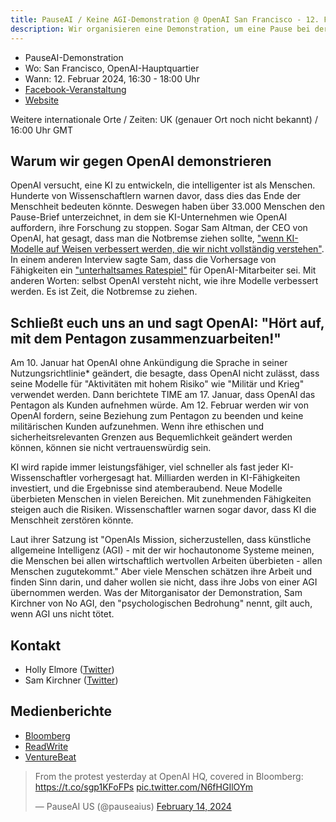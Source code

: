 ```yaml
---
title: PauseAI / Keine AGI-Demonstration @ OpenAI San Francisco - 12. Februar 2024
description: Wir organisieren eine Demonstration, um eine Pause bei der Entwicklung gefährlicher KI zu fordern.
---
```


<script>
    import WidgetConsent from '$lib/components/widget-consent/WidgetConsent.svelte'
</script>

- PauseAI-Demonstration
- Wo: San Francisco, OpenAI-Hauptquartier
- Wann: 12. Februar 2024, 16:30 - 18:00 Uhr
- [Facebook-Veranstaltung](https://fb.me/e/78BzWmaaj)
- [Website](https://openaiprotest.com/)

Weitere internationale Orte / Zeiten:
UK (genauer Ort noch nicht bekannt) / 16:00 Uhr GMT

## Warum wir gegen OpenAI demonstrieren

OpenAI versucht, eine KI zu entwickeln, die intelligenter ist als Menschen.
Hunderte von Wissenschaftlern warnen davor, dass dies das Ende der Menschheit bedeuten könnte.
Deswegen haben über 33.000 Menschen den Pause-Brief unterzeichnet, in dem sie KI-Unternehmen wie OpenAI auffordern, ihre Forschung zu stoppen.
Sogar Sam Altman, der CEO von OpenAI, hat gesagt, dass man die Notbremse ziehen sollte, ["wenn KI-Modelle auf Weisen verbessert werden, die wir nicht vollständig verstehen"](https://time.com/6288584/openai-sam-altman-full-interview/).
In einem anderen Interview sagte Sam, dass die Vorhersage von Fähigkeiten ein ["unterhaltsames Ratespiel"](https://www.ft.com/content/dd9ba2f6-f509-42f0-8e97-4271c7b84ded) für OpenAI-Mitarbeiter sei.
Mit anderen Worten: selbst OpenAI versteht nicht, wie ihre Modelle verbessert werden.
Es ist Zeit, die Notbremse zu ziehen.

## Schließt euch uns an und sagt OpenAI: "Hört auf, mit dem Pentagon zusammenzuarbeiten!"

Am 10. Januar hat OpenAI ohne Ankündigung die Sprache in seiner Nutzungsrichtlinie* geändert, die besagte, dass OpenAI nicht zulässt, dass seine Modelle für "Aktivitäten mit hohem Risiko" wie "Militär und Krieg" verwendet werden. Dann berichtete TIME am 17. Januar, dass OpenAI das Pentagon als Kunden aufnehmen würde. Am 12. Februar werden wir von OpenAI fordern, seine Beziehung zum Pentagon zu beenden und keine militärischen Kunden aufzunehmen. Wenn ihre ethischen und sicherheitsrelevanten Grenzen aus Bequemlichkeit geändert werden können, können sie nicht vertrauenswürdig sein.

KI wird rapide immer leistungsfähiger, viel schneller als fast jeder KI-Wissenschaftler vorhergesagt hat. Milliarden werden in KI-Fähigkeiten investiert, und die Ergebnisse sind atemberaubend. Neue Modelle überbieten Menschen in vielen Bereichen. Mit zunehmenden Fähigkeiten steigen auch die Risiken. Wissenschaftler warnen sogar davor, dass KI die Menschheit zerstören könnte.

Laut ihrer Satzung ist "OpenAIs Mission, sicherzustellen, dass künstliche allgemeine Intelligenz (AGI) - mit der wir hochautonome Systeme meinen, die Menschen bei allen wirtschaftlich wertvollen Arbeiten überbieten - allen Menschen zugutekommt." Aber viele Menschen schätzen ihre Arbeit und finden Sinn darin, und daher wollen sie nicht, dass ihre Jobs von einer AGI übernommen werden. Was der Mitorganisator der Demonstration, Sam Kirchner von No AGI, den "psychologischen Bedrohung" nennt, gilt auch, wenn AGI uns nicht tötet.

## Kontakt

- Holly Elmore ([Twitter](https://twitter.com/ilex_ulmus))
- Sam Kirchner ([Twitter](https://twitter.com/No_AGI_))

## Medienberichte

- [Bloomberg](https://www.bloomberg.com/news/newsletters/2024-02-13/ai-protest-at-openai-hq-in-san-francisco-focuses-on-military-work)
- [ReadWrite](https://readwrite.com/stop-working-with-pentagon-openai-staff-face-protests/)
- [VentureBeat](https://venturebeat.com/ai/protesters-gather-outside-openai-office-opposing-military-ai-and-agi/)

<WidgetConsent>
<div>
<blockquote class="twitter-tweet"><p lang="en" dir="ltr">From the protest yesterday at OpenAI HQ, covered in Bloomberg: <a href="https://t.co/sgp1KFoFPs">https://t.co/sgp1KFoFPs</a> <a href="https://t.co/N6fHGIlOYm">pic.twitter.com/N6fHGIlOYm</a></p>&mdash; PauseAI US (@pauseaius) <a href="https://twitter.com/pauseaius/status/1757604719047114786?ref_src=twsrc%5Etfw">February 14, 2024</a></blockquote> <script async src="https://platform.twitter.com/widgets.js" charset="utf-8"></script>
</div>
</WidgetConsent>
